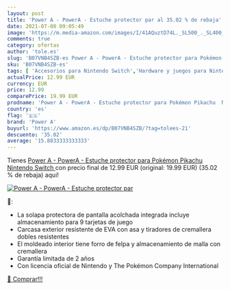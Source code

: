 ```yaml
---
layout: post
title: 'Power A - PowerA - Estuche protector par al 35.02 % de rebaja'
date: 2021-07-08 09:05:49
image: 'https://m.media-amazon.com/images/I/41AQuztD74L._SL500_._SL400_.jpg'
comments: true
category: ofertas
author: 'tole.es'
slug: 'B07VNB4SZB-es Power A - PowerA - Estuche protector para Pokémon Pikachu...'
sku: 'B07VNB4SZB-es'
tags: [ 'Accesorios para Nintendo Switch','Hardware y juegos para Nintendo Switch','Videojuegos','nintendo','power a', ]
actualPrice: 12.99 EUR
currency: EUR
price: 12.99
comparePrice: 19.99 EUR
prodname: 'Power A - PowerA - Estuche protector para Pokémon Pikachu  Nintendo Switch '
country: 'es'
flag: '🇪🇸'
brand: 'Power A'
buyurl: 'https://www.amazon.es/dp/B07VNB4SZB/?tag=tolees-21'
descuento: '35.02'
average: '15.8833333333333'
---
```


Tienes [Power A - PowerA - Estuche protector para Pokémon Pikachu  Nintendo Switch ](https://www.amazon.es/dp/B07VNB4SZB/?tag=tolees-21) con precio final de  12.99 EUR (original: 19.99 EUR) (35.02 %  de rebaja) aqui!

[![Power A - PowerA - Estuche protector par](https://m.media-amazon.com/images/I/41AQuztD74L._SL500_._SL400_.jpg)](https://www.amazon.es/dp/B07VNB4SZB/?tag=tolees-21)

🔎:

- La solapa protectora de pantalla acolchada integrada incluye almacenamiento para 9 tarjetas de juego
- Carcasa exterior resistente de EVA con asa y tiradores de cremallera dobles resistentes
- El moldeado interior tiene forro de felpa y almacenamiento de malla con cremallera
- Garantía limitada de 2 años
- Con licencia oficial de Nintendo y The Pokémon Company International

[🛒 Comprar!!!](https://www.amazon.es/dp/B07VNB4SZB/?tag=tolees-21)
